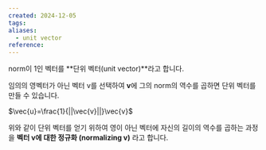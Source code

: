 ```yaml
---
created: 2024-12-05
tags: 
aliases:
  - unit vector
reference:
---
```

norm이 1인 벡터를 **단위 벡터(unit vector)**라고 합니다.

임의의 영벡터가 아닌 벡터 v를 선택하여 **v**에 그의 norm의 역수를 곱하면 단위 벡터를 만들 수 있습니다.

$\vec{u}=\frac{1}{||\vec{v}||}\vec{v}$

위와 같이 단위 벡터를 얻기 위하여 영이 아닌 벡터에 자신의 길이의 역수를 곱하는 과정을 **벡터 v에 대한 정규화 (normalizing v)** 라고 합니다.
